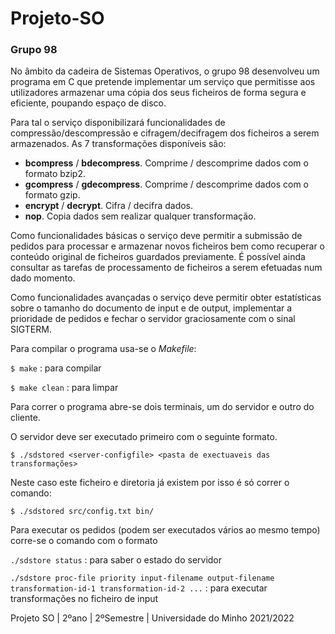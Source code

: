 # Projeto-SO

### Grupo 98

No âmbito da cadeira de Sistemas Operativos, o grupo 98 desenvolveu um programa em C que pretende implementar um serviço que permitisse aos utilizadores armazenar uma cópia dos seus ficheiros de forma segura e eficiente, poupando espaço de disco.

Para tal o serviço disponibilizará funcionalidades de compressão/descompressão e cifragem/decifragem dos ficheiros a serem armazenados. As 7 transformações disponíveis são:
   - __bcompress__ / __bdecompress__. Comprime / descomprime dados com o formato bzip2.
   - __gcompress__ / __gdecompress__. Comprime / descomprime dados com o formato gzip.
   - __encrypt__ / __decrypt__. Cifra / decifra dados.
   - __nop__. Copia dados sem realizar qualquer transformação.

Como funcionalidades básicas o serviço deve permitir a submissão de pedidos para processar e
armazenar novos ficheiros bem como recuperar o conteúdo original de ficheiros guardados
previamente. É possível ainda consultar as tarefas de processamento de ficheiros a serem efetuadas
num dado momento.

Como funcionalidades avançadas o serviço deve permitir obter estatísticas sobre o tamanho do
documento de input e de output, implementar a prioridade de pedidos e fechar o servidor
graciosamente com o sinal SIGTERM.

Para compilar o programa usa-se o _Makefile_:
 
 `$ make` : para compilar
 
 `$ make clean` : para limpar
 
Para correr o programa abre-se dois terminais, um do servidor e outro do cliente. 

O servidor deve ser executado primeiro com o seguinte formato.
 
 `$ ./sdstored <server-configfile> <pasta de exectuaveis das transformações>`
 
 Neste caso este ficheiro e diretoria já existem por isso é só correr o comando:
  
  `$ ./sdstored src/config.txt bin/`
  
  
  
 Para executar os pedidos (podem ser executados vários ao mesmo tempo) corre-se o comando com o formato 
 
`./sdstore status` : para saber o estado do servidor

`./sdstore proc-file priority input-filename output-filename transformation-id-1 transformation-id-2 ...` : para executar transformações no ficheiro de input



 
 


Projeto SO | 2ºano | 2ºSemestre | Universidade do Minho 2021/2022
